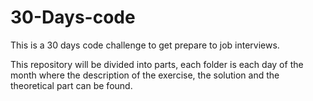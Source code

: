 # 30-Days-code
This is a 30 days code challenge to get prepare to job interviews.

This repository will be divided into parts, each folder is each day of the month where the description of the exercise, the solution and the theoretical part can be found.
